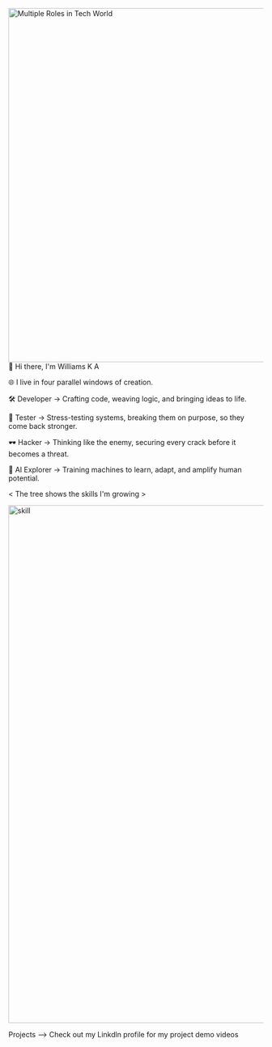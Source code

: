 <img width="2000" height="700" alt="Multiple Roles in Tech World" src="https://github.com/user-attachments/assets/a728260e-b0a8-45cc-b928-08464cc1f2e9" />👋 Hi there, I'm Williams K A 

🌐 I live in four parallel windows of creation.

🛠️ Developer → Crafting code, weaving logic, and bringing ideas to life.

🧪 Tester → Stress-testing systems, breaking them on purpose, so they come back stronger.

🕶️ Hacker → Thinking like the enemy, securing every crack before it becomes a threat.

🤖 AI Explorer → Training machines to learn, adapt, and amplify human potential.

<  The tree shows the skills I'm growing >
<br>

<img width="1024" height="1024" alt="skill" src="https://github.com/user-attachments/assets/373d317c-376e-4e65-8418-aee3ba55a985" />




Projects  -->
          Check out my Linkdln  profile for my project demo videos
